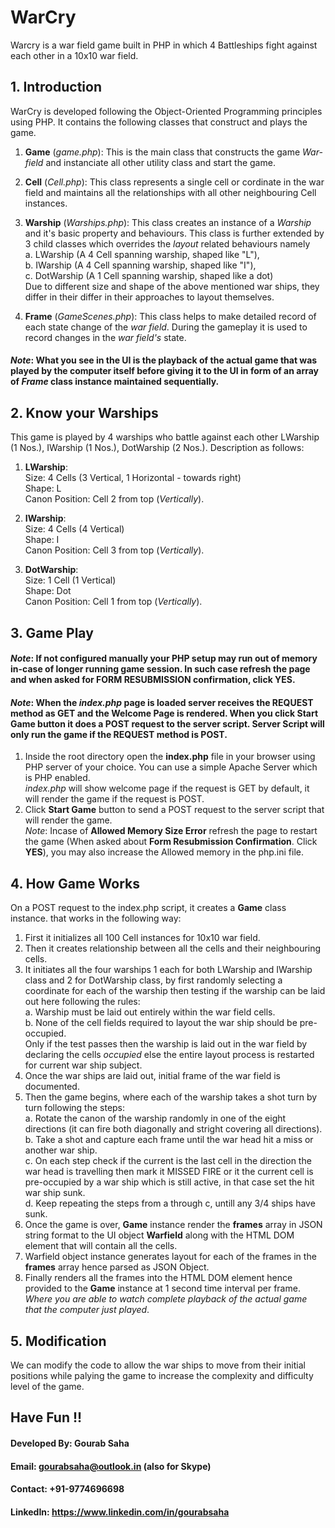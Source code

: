 # WarCry
Warcry is a war field game built in PHP in which 4 Battleships fight against each other in a 10x10 war field.

## **1. Introduction**
WarCry is developed following the Object-Oriented Programming principles using PHP. 
It contains the following classes that construct and plays the game.

1. **Game** (_game.php_): This is the main class that constructs the game *War-field* and instanciate all other utility class and start the game.

2. **Cell** (_Cell.php_): This class represents a single cell or cordinate in the war field and maintains all the relationships with all other neighbouring Cell instances.

3. **Warship** (_Warships.php_): This class creates an instance of a _Warship_ and it's basic property and behaviours. This class is further extended by 3 child classes which overrides the _layout_ related behaviours namely  
  a. LWarship (A 4 Cell spanning warship, shaped like "L"),  
  b. IWarship (A 4 Cell spanning warship, shaped like "I"),  
  c. DotWarship (A 1 Cell spanning warship, shaped like a dot)    
  Due to different size and shape of the above mentioned war ships, they differ in their differ in their approaches to layout themselves.

4. **Frame** (_GameScenes.php_): This class helps to make detailed record of each state change of the _war field_. During the gameplay it is used to record changes in the _war field's_ state.

#### _Note_: What you see in the UI is the playback of the actual game that was played by the computer itself before giving it to the UI in form of an array of _Frame_ class instance maintained sequentially.

## **2. Know your Warships**
This game is played by 4 warships who battle against each other LWarship (1 Nos.), IWarship (1 Nos.), DotWarship (2 Nos.).
Description as follows:
1. **LWarship**:  
   Size: 4 Cells (3 Vertical, 1 Horizontal - towards right)  
   Shape: L  
   Canon Position: Cell 2 from top (_Vertically_).
   
2. **IWarship**:    
   Size: 4 Cells (4 Vertical)  
   Shape: I  
   Canon Position: Cell 3 from top (_Vertically_).
   
3. **DotWarship**:  
   Size: 1 Cell (1 Vertical)  
   Shape: Dot  
   Canon Position: Cell 1 from top (_Vertically_).

## **3. Game Play**

#### _Note_: If not configured manually your PHP setup may run out of memory in-case of longer running game session. In such case refresh the page and when asked for **FORM RESUBMISSION** confirmation, click **YES**.

#### _Note_: When the _index.php_ page is loaded server receives the **REQUEST** method as **GET** and the Welcome Page is rendered. When you click **Start Game** button it does a POST request to the server script. Server Script will only run the game if the **REQUEST** method is **POST**.

1. Inside the root directory open the **index.php** file in your browser using PHP server of your choice. You can use a simple Apache Server which is PHP enabled.  
   _index.php_ will show welcome page if the request is GET by default, it will render the game if the request is POST.
2. Click **Start Game** button to send a POST request to the server script that will render the game.  
   _Note_: Incase of **Allowed Memory Size Error** refresh the page to restart the game (When asked about **Form Resubmission Confirmation**. Click **YES**), you may also increase the Allowed memory in the php.ini file.

## **4. How Game Works**
On a POST request to the index.php script, it creates a **Game** class instance. that works in the following way:

1. First it initializes all 100 Cell instances for 10x10 war field.
2. Then it creates relationship between all the cells and their neighbouring cells.
3. It initiates all the four warships 1 each for both LWarship and IWarship class and 2 for DotWarship class, by first randomly selecting a coordinate for each of the warship then testing if the warship can be laid out here following the rules:  
  a. Warship must be laid out entirely within the war field cells.  
  b. None of the cell fields required to layout the war ship should be pre-occupied.  
  Only if the test passes then the warship is laid out in the war field by declaring the cells _occupied_ else the entire layout process is restarted for current war ship subject.
4. Once the war ships are laid out, initial frame of the war field is documented.
5. Then the game begins, where each of the warship takes a shot turn by turn following the steps:  
   a. Rotate the canon of the warship randomly in one of the eight directions (it can fire both diagonally and stright covering all directions).   
   b. Take a shot and capture each frame until the war head hit a miss or another war ship.  
   c. On each step check if the current is the last cell in the direction the war head is travelling then mark it MISSED FIRE or it the current cell is pre-occupied by a war ship which is still active, in that case set the hit war ship sunk.  
   d. Keep repeating the steps from a through c, untill any 3/4 ships have sunk.
6. Once the game is over, **Game** instance render the **frames** array in JSON string format to the UI object **Warfield** along with the HTML DOM element that will contain all the cells.
7. Warfield object instance generates layout for each of the frames in the **frames** array hence parsed as JSON Object.
8. Finally renders all the frames into the HTML DOM element hence provided to the **Game** instance at 1 second time interval per frame.  
_Where you are able to watch complete playback of the actual game that the computer just played_.

## **5. Modification**
We can modify the code to allow the war ships to move from their initial positions while palying the game to increase the complexity and difficulty level of the game.

## Have Fun !!


#### Developed By: Gourab Saha
#### Email: gourabsaha@outlook.in (also for Skype)
#### Contact: +91-9774696698
#### LinkedIn: https://www.linkedin.com/in/gourabsaha
